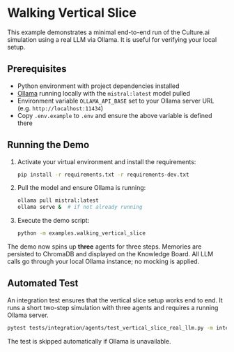 # Walking Vertical Slice

This example demonstrates a minimal end-to-end run of the Culture.ai simulation using a real LLM via Ollama. It is useful for verifying your local setup.

## Prerequisites
- Python environment with project dependencies installed
- [Ollama](https://ollama.ai/) running locally with the `mistral:latest` model pulled
- Environment variable `OLLAMA_API_BASE` set to your Ollama server URL (e.g. `http://localhost:11434`)
 - Copy `.env.example` to `.env` and ensure the above variable is defined there

## Running the Demo
1. Activate your virtual environment and install the requirements:
   ```bash
   pip install -r requirements.txt -r requirements-dev.txt
   ```
2. Pull the model and ensure Ollama is running:
   ```bash
   ollama pull mistral:latest
   ollama serve &  # if not already running
   ```
3. Execute the demo script:
   ```bash
   python -m examples.walking_vertical_slice
   ```

The demo now spins up **three** agents for three steps. Memories are persisted to ChromaDB and displayed on the Knowledge Board. All LLM calls go through your local Ollama instance; no mocking is applied.

## Automated Test

An integration test ensures that the vertical slice setup works end to end. It runs a short two-step simulation with three agents and requires a running Ollama server.

```bash
pytest tests/integration/agents/test_vertical_slice_real_llm.py -m integration
```

The test is skipped automatically if Ollama is unavailable.
